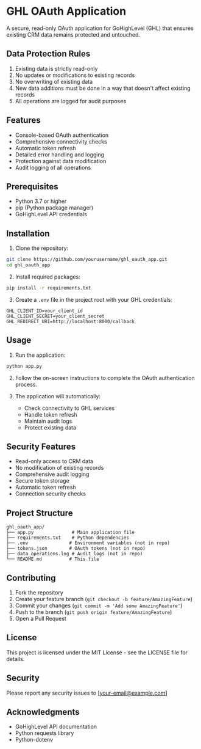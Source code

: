 # GHL OAuth Application

A secure, read-only OAuth application for GoHighLevel (GHL) that ensures existing CRM data remains protected and untouched.

## Data Protection Rules

1. Existing data is strictly read-only
2. No updates or modifications to existing records
3. No overwriting of existing data
4. New data additions must be done in a way that doesn't affect existing records
5. All operations are logged for audit purposes

## Features

- Console-based OAuth authentication
- Comprehensive connectivity checks
- Automatic token refresh
- Detailed error handling and logging
- Protection against data modification
- Audit logging of all operations

## Prerequisites

- Python 3.7 or higher
- pip (Python package manager)
- GoHighLevel API credentials

## Installation

1. Clone the repository:
```bash
git clone https://github.com/yourusername/ghl_oauth_app.git
cd ghl_oauth_app
```

2. Install required packages:
```bash
pip install -r requirements.txt
```

3. Create a `.env` file in the project root with your GHL credentials:
```env
GHL_CLIENT_ID=your_client_id
GHL_CLIENT_SECRET=your_client_secret
GHL_REDIRECT_URI=http://localhost:8000/callback
```

## Usage

1. Run the application:
```bash
python app.py
```

2. Follow the on-screen instructions to complete the OAuth authentication process.

3. The application will automatically:
   - Check connectivity to GHL services
   - Handle token refresh
   - Maintain audit logs
   - Protect existing data

## Security Features

- Read-only access to CRM data
- No modification of existing records
- Comprehensive audit logging
- Secure token storage
- Automatic token refresh
- Connection security checks

## Project Structure

```
ghl_oauth_app/
├── app.py              # Main application file
├── requirements.txt    # Python dependencies
├── .env               # Environment variables (not in repo)
├── tokens.json        # OAuth tokens (not in repo)
├── data_operations.log # Audit logs (not in repo)
└── README.md          # This file
```

## Contributing

1. Fork the repository
2. Create your feature branch (`git checkout -b feature/AmazingFeature`)
3. Commit your changes (`git commit -m 'Add some AmazingFeature'`)
4. Push to the branch (`git push origin feature/AmazingFeature`)
5. Open a Pull Request

## License

This project is licensed under the MIT License - see the LICENSE file for details.

## Security

Please report any security issues to [your-email@example.com]

## Acknowledgments

- GoHighLevel API documentation
- Python requests library
- Python-dotenv 